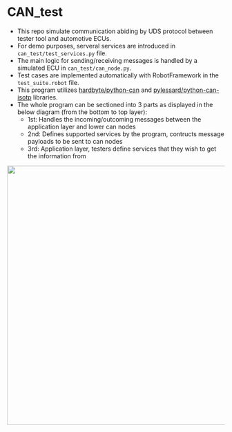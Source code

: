 # CAN_test
- This repo simulate communication abiding by UDS protocol between tester tool and automotive ECUs.
- For demo purposes, serveral services are introduced in `can_test/test_services.py` file.
- The main logic for sending/receiving messages is handled by a simulated ECU in `can_test/can_node.py`.
- Test cases are implemented automatically with RobotFramework in the `test_suite.robot` file.
- This program utilizes [hardbyte/python-can](https://github.com/hardbyte/python-can)
  and [pylessard/python-can-isotp](https://github.com/pylessard/python-can-isotp) libraries.
- The whole program can be sectioned into 3 parts as displayed in the below diagram (from the bottom to top layer):
  + 1st: Handles the incoming/outcoming messages between the application layer and lower can nodes
  + 2nd: Defines supported services by the program, contructs message payloads to be sent to can nodes
  + 3rd: Application layer, testers define services that they wish to get the information from

    
<p align="center">
  <img src="https://github.com/user-attachments/assets/7c21d6fc-b5fc-4ac4-b364-3ffe0fadaf83" width="600">
</p>
